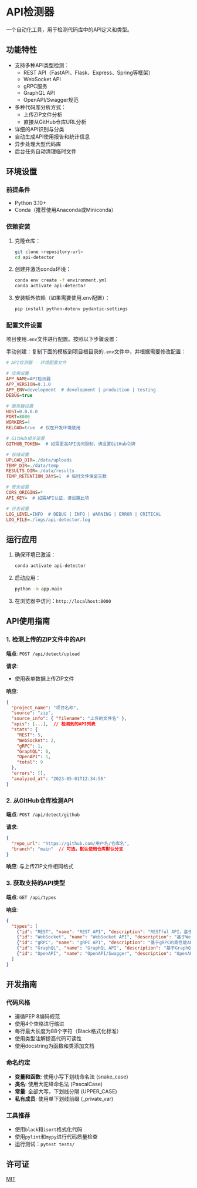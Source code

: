 # API检测器

一个自动化工具，用于检测代码库中的API定义和类型。

## 功能特性

- 支持多种API类型检测：
  - REST API（FastAPI、Flask、Express、Spring等框架）
  - WebSocket API
  - gRPC服务
  - GraphQL API
  - OpenAPI/Swagger规范
- 多种代码库分析方式：
  - 上传ZIP文件分析
  - 直接从GitHub仓库URL分析
- 详细的API识别与分类
- 自动生成API使用报告和统计信息
- 异步处理大型代码库
- 后台任务自动清理临时文件

## 环境设置

### 前提条件

- Python 3.10+
- Conda（推荐使用Anaconda或Miniconda）

### 依赖安装

1. 克隆仓库：
   ```bash
   git clone <repository-url>
   cd api-detector
   ```

2. 创建并激活conda环境：
   ```bash
   conda env create -f environment.yml
   conda activate api-detector
   ```

3. 安装额外依赖（如果需要使用.env配置）：
   ```bash
   pip install python-dotenv pydantic-settings
   ```

### 配置文件设置

项目使用`.env`文件进行配置。按照以下步骤设置：

手动创建：复制下面的模板到项目根目录的`.env`文件中，并根据需要修改配置：

```ini
# API检测器 - 环境配置文件

# 应用设置
APP_NAME=API检测器
APP_VERSION=0.1.0
APP_ENV=development  # development | production | testing
DEBUG=true

# 服务器设置
HOST=0.0.0.0
PORT=8000
WORKERS=4
RELOAD=true  # 仅在开发环境使用

# GitHub相关设置
GITHUB_TOKEN=  # 如需更高API访问限制，请设置GitHub令牌

# 存储设置
UPLOAD_DIR=./data/uploads
TEMP_DIR=./data/temp
RESULTS_DIR=./data/results
TEMP_RETENTION_DAYS=1  # 临时文件保留天数

# 安全设置
CORS_ORIGINS=*
API_KEY=  # 如需API认证，请设置此项

# 日志设置
LOG_LEVEL=INFO  # DEBUG | INFO | WARNING | ERROR | CRITICAL
LOG_FILE=./logs/api-detector.log
```

## 运行应用

1. 确保环境已激活：
   ```bash
   conda activate api-detector
   ```

2. 启动应用：
   ```bash
   python -m app.main
   ```

3. 在浏览器中访问：`http://localhost:8000`

## API使用指南

### 1. 检测上传的ZIP文件中的API

**端点**: `POST /api/detect/upload`

**请求**:
- 使用表单数据上传ZIP文件

**响应**:
```json
{
  "project_name": "项目名称",
  "source": "zip",
  "source_info": { "filename": "上传的文件名" },
  "apis": [...],  // 检测到的API列表
  "stats": {
    "REST": 5,
    "WebSocket": 2,
    "gRPC": 1,
    "GraphQL": 0,
    "OpenAPI": 1,
    "total": 9
  },
  "errors": [],
  "analyzed_at": "2023-05-01T12:34:56"
}
```

### 2. 从GitHub仓库检测API

**端点**: `POST /api/detect/github`

**请求**:
```json
{
  "repo_url": "https://github.com/用户名/仓库名",
  "branch": "main"  // 可选，默认使用仓库默认分支
}
```

**响应**: 与上传ZIP文件相同格式

### 3. 获取支持的API类型

**端点**: `GET /api/types`

**响应**:
```json
{
  "types": [
    {"id": "REST", "name": "REST API", "description": "RESTful API，基于HTTP请求"},
    {"id": "WebSocket", "name": "WebSocket API", "description": "基于WebSocket的实时通信API"},
    {"id": "gRPC", "name": "gRPC API", "description": "基于gRPC的高性能API"},
    {"id": "GraphQL", "name": "GraphQL API", "description": "基于GraphQL的查询API"},
    {"id": "OpenAPI", "name": "OpenAPI/Swagger", "description": "OpenAPI/Swagger规范文档"}
  ]
}
```

## 开发指南

### 代码风格

- 遵循PEP 8编码规范
- 使用4个空格进行缩进
- 每行最大长度为88个字符（Black格式化标准）
- 使用类型注解提高代码可读性
- 使用docstring为函数和类添加文档

### 命名约定

- **变量和函数**: 使用小写下划线命名法 (snake_case)
- **类名**: 使用大驼峰命名法 (PascalCase)
- **常量**: 全部大写，下划线分隔 (UPPER_CASE)
- **私有成员**: 使用单下划线前缀 (_private_var)

### 工具推荐

- 使用`black`和`isort`格式化代码
- 使用`pylint`和`mypy`进行代码质量检查
- 运行测试：`pytest tests/`

## 许可证

[MIT](LICENSE) 